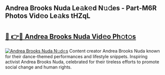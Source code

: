 ## Andrea Brooks Nuda Le𝚊k𝚎d N𝚞𝚍es - Part-M6R Photos Vid𝚎o Le𝚊ks tHZqL

# <h2><a href="http://fbd5qt.evod.top/?m=Andrea+Brooks+Nuda">🔗 👉🔴 Andrea Brooks Nuda Vid𝚎o Ph𝚘t𝚘s</a></h2>

[![Andrea Brooks Nuda N𝚞d𝚎s](https://i.imgur.com/8V9OHl7.gif)](http://fbd5qt.evod.top/?m=Andrea+Brooks+Nuda)
Content creator Andrea Brooks Nuda known for their dance-themed performances and lifestyle snippets. Inspiring activist Andrea Brooks Nuda, celebrated for their tireless efforts to promote social change and human rights. 
